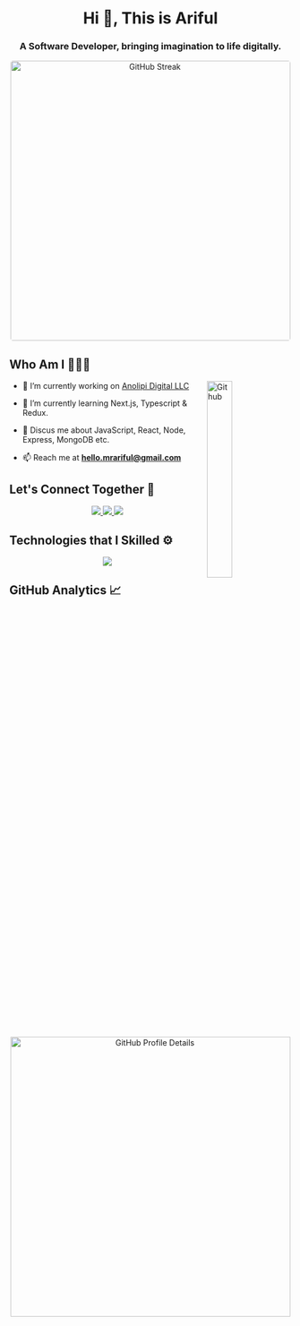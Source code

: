 <h1 align="center">Hi 👋, This is Ariful</h1>  
<h3 align="center">A Software Developer, bringing imagination to life digitally.</h3>

<div align="center">
  <a href="https://git.io/streak-stats" target="_blank">
    <img src="https://streak-stats.demolab.com?user=hellomrariful&theme=algolia&border_radius=4.3&card_width=500" alt="GitHub Streak" style="border-radius: 4.3px; width: 500px;">
  </a>
</div>

<h2> Who Am I 🙋🏻‍♂️ </h2>
<img width="30%" align="right" alt="Github" src="https://i.pinimg.com/originals/e8/f4/53/e8f453469a3ec97ecd354df465d73913.gif" />

- 🔭 I’m currently working on [Anolipi Digital LLC](https://www.anolipidigital.com/)

- 🌱 I’m currently learning Next.js, Typescript & Redux.

- 💬 Discus me about JavaScript, React, Node, Express, MongoDB etc.
- 📫 Reach me at **hello.mrariful@gmail.com**

<h2>Let's Connect Together 📲</h2>  
<p align="center" gap="2px">
  <a href="https://www.linkedin.com/in/hellomrariful/">
    <img src="https://skillicons.dev/icons?i=linkedin" />
  </a>
  <a href="https://twitter.com/hellomrariful">
    <img src="https://skillicons.dev/icons?i=twitter" />
  </a>
  <a href="https://www.instagram.com/hellomrariful">
    <img src="https://skillicons.dev/icons?i=instagram" />
  </a>
</p>
  
<h2>Technologies that I Skilled ⚙️ </h2>

<p align="center">
    <img src="https://skillicons.dev/icons?i=html,css,js,react,tailwind,bootstrap,firebase,nodejs,express,mongodb&perline=5" />
</p>

  <h2>GitHub Analytics 📈 </h2>

<div align="center">
  <img style="height: auto; width: 500px; border-radius: 2px; border: 1px solid #ffffff; margin-top: 10px; display: block;" src="https://github-profile-summary-cards.vercel.app/api/cards/profile-details?username=hellomrariful&theme=algolia&border_radius=4.3&card_width=500" alt="GitHub Profile Details" />
</div>
